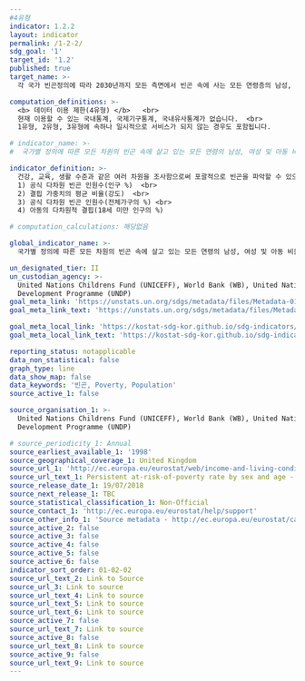 ```yaml
---
#4유형
indicator: 1.2.2
layout: indicator
permalink: /1-2-2/
sdg_goal: '1'
target_id: '1.2'
published: true
target_name: >-
  각 국가 빈곤정의에 따라 2030년까지 모든 측면에서 빈곤 속에 사는 모든 연령층의 남성, 여성, 그리고 아동 비율을 최소 절반으로 감소

computation_definitions: >-
  <b> 데이터 이용 제한(4유형) </b>   <br>
  현재 이용할 수 있는 국내통계, 국제기구통계, 국내유사통계가 없습니다.  <br> 
  1유형, 2유형, 3유형에 속하나 일시적으로 서비스가 되지 않는 경우도 포함됩니다.

# indicator_name: >-
#  국가별 정의에 따른 모든 차원의 빈곤 속에 살고 있는 모든 연령의 남성, 여성 및 아동 비율

indicator_definition: >-
  건강, 교육, 생활 수준과 같은 여러 차원을 조사함으로써 포괄적으로 빈곤을 파악할 수 있으며, 아래 4가지 다차원적 빈곤 척도를 모니터링하여 파악합니다. <br>
  1) 공식 다차원 빈곤 인원수(인구 %)  <br>
  2) 결핍 가중치의 평균 비율(강도)  <br>
  3) 공식 다차원 빈곤 인원수(전체가구의 %) <br>
  4) 아동의 다차원적 결핍(18세 미만 인구의 %)

# computation_calculations: 해당없음

global_indicator_name: >-
  국가별 정의에 따른 모든 차원의 빈곤 속에 살고 있는 모든 연령의 남성, 여성 및 아동 비율

un_designated_tier: II
un_custodian_agency: >-
  United Nations Childrens Fund (UNICEFF), World Bank (WB), United Nations
  Development Programme (UNDP)
goal_meta_link: 'https://unstats.un.org/sdgs/metadata/files/Metadata-01-02-02.pdf'
goal_meta_link_text: 'https://unstats.un.org/sdgs/metadata/files/Metadata-01-02-02.pdf'

goal_meta_local_link: 'https://kostat-sdg-kor.github.io/sdg-indicators/public/data/Metadata-01-02-02_KOR.pdf'
goal_meta_local_link_text: 'https://kostat-sdg-kor.github.io/sdg-indicators/public/data/Metadata-01-02-02_KOR.pdf'

reporting_status: notapplicable
data_non_statistical: false
graph_type: line
data_show_map: false
data_keywords: '빈곤, Poverty, Population'
source_active_1: false

source_organisation_1: >-
  United Nations Childrens Fund (UNICEFF), World Bank (WB), United Nations
  Development Programme (UNDP)

# source_periodicity_1: Annual
source_earliest_available_1: '1998'
source_geographical_coverage_1: United Kingdom
source_url_1: 'http://ec.europa.eu/eurostat/web/income-and-living-conditions/data/database'
source_url_text_1: Persistent at-risk-of-poverty rate by sex and age - EU-SILC survey (ilc_li21)
source_release_date_1: 19/07/2018
source_next_release_1: TBC
source_statistical_classification_1: Non-Official
source_contact_1: 'http://ec.europa.eu/eurostat/help/support'
source_other_info_1: 'Source metadata - http://ec.europa.eu/eurostat/cache/metadata/en/ilc_esms.htm'
source_active_2: false
source_active_3: false
source_active_4: false
source_active_5: false
source_active_6: false
indicator_sort_order: 01-02-02
source_url_text_2: Link to Source
source_url_3: Link to source
source_url_text_4: Link to source
source_url_text_5: Link to source
source_url_text_6: Link to source
source_active_7: false
source_url_text_7: Link to source
source_active_8: false
source_url_text_8: Link to source
source_active_9: false
source_url_text_9: Link to source
---
```

